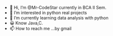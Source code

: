 - 👋 Hi, I’m @Mr-CodeStar currently in BCA II Sem.
- 👀 I’m interested in python real projects 
- 🌱 I’m currently learning data analysis with python
- 😀 Know Java,C.
- 📫 How to reach me ...by gmail


<!---
Mr-CodeStar/Mr-CodeStar is a ✨ special ✨ repository because its `README.md` (this file) appears on your GitHub profile.
You can click the Preview link to take a look at your changes.
--->
